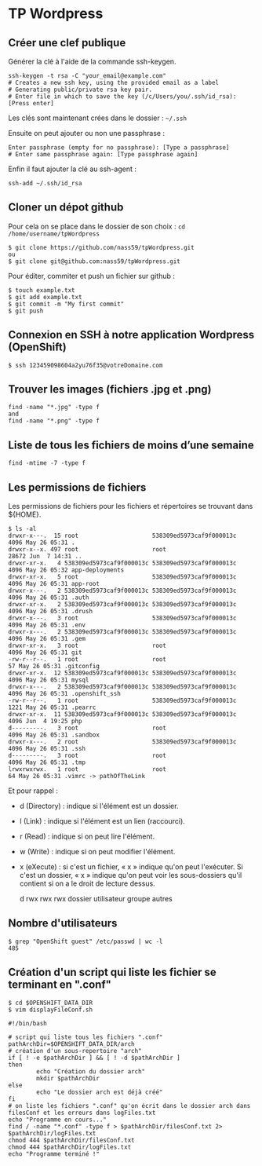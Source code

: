 TP Wordpress
============

## Créer une clef publique

Générer la clé à l'aide de la commande ssh-keygen.

	ssh-keygen -t rsa -C "your_email@example.com"
	# Creates a new ssh key, using the provided email as a label
	# Generating public/private rsa key pair.
	# Enter file in which to save the key (/c/Users/you/.ssh/id_rsa): [Press enter]

Les clés sont maintenant crées dans le dossier : `~/.ssh`

Ensuite on peut ajouter ou non une passphrase :

	Enter passphrase (empty for no passphrase): [Type a passphrase]
	# Enter same passphrase again: [Type passphrase again]

Enfin il faut ajouter la clé au ssh-agent :

	ssh-add ~/.ssh/id_rsa

## Cloner un dépot github

Pour cela on se place dans le dossier de son choix : `cd /home/username/tpWordpress`

	$ git clone https://github.com/nass59/tpWordpress.git
	ou
	$ git clone git@github.com:nass59/tpWordpress.git

Pour éditer, commiter et push un fichier sur github : 
	
	$ touch example.txt
	$ git add example.txt
	$ git commit -m "My first commit"
	$ git push

## Connexion en SSH à notre application Wordpress (OpenShift)

	$ ssh 123459098604a2yu76f35@votreDomaine.com

## Trouver les images (fichiers .jpg et .png)

	find -name "*.jpg" -type f
	and
	find -name "*.png" -type f

## Liste de tous les fichiers de moins d’une semaine

	find -mtime -7 -type f

## Les permissions de fichiers

Les permissions de fichiers pour les fichiers et répertoires se trouvant
dans ${HOME}.

	$ ls -al
	drwxr-x---.  15 root                     538309ed5973caf9f000013c  4096 May 26 05:31 .
	drwxr-x--x. 497 root                     root                     28672 Jun  7 14:31 ..
	drwxr-xr-x.   4 538309ed5973caf9f000013c 538309ed5973caf9f000013c  4096 May 26 05:32 app-deployments
	drwxr-xr-x.   5 root                     538309ed5973caf9f000013c  4096 May 26 05:31 app-root
	drwxr-x---.   2 538309ed5973caf9f000013c 538309ed5973caf9f000013c  4096 May 26 05:31 .auth
	drwxr-xr-x.   2 538309ed5973caf9f000013c 538309ed5973caf9f000013c  4096 May 26 05:31 .drush
	drwxr-x---.   3 root                     538309ed5973caf9f000013c  4096 May 26 05:31 .env
	drwxr-x---.   2 538309ed5973caf9f000013c 538309ed5973caf9f000013c  4096 May 26 05:31 .gem
	drwxr-xr-x.   3 root                     root                      4096 May 26 05:31 git
	-rw-r--r--.   1 root                     root                        57 May 26 05:31 .gitconfig
	drwxr-xr-x.  12 538309ed5973caf9f000013c 538309ed5973caf9f000013c  4096 May 26 05:31 mysql
	drwxr-x---.   2 538309ed5973caf9f000013c 538309ed5973caf9f000013c  4096 May 26 05:31 .openshift_ssh
	-rw-r--r--.   1 root                     538309ed5973caf9f000013c  1221 May 26 05:31 .pearrc
	drwxr-xr-x.  11 538309ed5973caf9f000013c 538309ed5973caf9f000013c  4096 Jun  4 19:25 php
	d---------.   3 root                     root                      4096 May 26 05:31 .sandbox
	drwxr-x---.   2 root                     538309ed5973caf9f000013c  4096 May 26 05:31 .ssh
	d---------.   3 root                     root                      4096 May 26 05:31 .tmp
	lrwxrwxrwx.   1 root                     root                        64 May 26 05:31 .vimrc -> pathOfTheLink

Et pour rappel :

- d (Directory) : indique si l'élément est un dossier.
- l (Link) : indique si l'élément est un lien (raccourci).
- r (Read) : indique si on peut lire l'élément.
- w (Write) : indique si on peut modifier l'élément.
- x (eXecute) : si c'est un fichier, « x » indique qu'on peut l'exécuter. Si c'est un dossier, « x » indique qu'on peut voir les sous-dossiers qu'il contient si on a le droit de lecture dessus.

	d        rwx       rwx   rwx 
	dossier utilisateur groupe autres

## Nombre d'utilisateurs

	$ grep "OpenShift guest" /etc/passwd | wc -l
	485

## Création d'un script qui liste les fichier se terminant en ".conf"

	$ cd $OPENSHIFT_DATA_DIR
	$ vim displayFileConf.sh
	
	#!/bin/bash

	# script qui liste tous les fichiers ".conf"
	pathArchDir=$OPENSHIFT_DATA_DIR/arch
	# création d'un sous-repertoire "arch"
	if [ ! -e $pathArchDir ] && [ ! -d $pathArchDir ]
	then
	        echo "Création du dossier arch"
	        mkdir $pathArchDir
	else
	        echo "Le dossier arch est déjà créé"
	fi
	# on liste les fichiers ".conf" qu'on écrit dans le dossier arch dans filesConf et les erreurs dans logFiles.txt
	echo "Programme en cours..."
	find / -name "*.conf" -type f > $pathArchDir/filesConf.txt 2> $pathArchDir/logFiles.txt
	chmod 444 $pathArchDir/filesConf.txt
	chmod 444 $pathArchDir/logFiles.txt
	echo "Programme terminé !"
